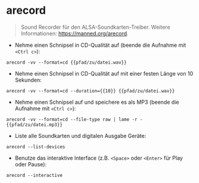 # arecord

> Sound Recorder für den ALSA-Soundkarten-Treiber.
> Weitere Informationen: <https://manned.org/arecord>.

- Nehme einen Schnipsel in CD-Qualität auf (beende die Aufnahme mit `<Ctrl c>`):

`arecord -vv --format=cd {{pfad/zu/datei.wav}}`

- Nehme einen Schnipsel in CD-Qualität auf mit einer festen Länge von 10 Sekunden:

`arecord -vv --format=cd --duration={{10}} {{pfad/zu/datei.wav}}`

- Nehme einen Schnipsel auf und speichere es als MP3 (beende die Aufnahme mit `<Ctrl c>`):

`arecord -vv --format=cd --file-type raw | lame -r - {{pfad/zu/datei.mp3}}`

- Liste alle Soundkarten und digitalen Ausgabe Geräte:

`arecord --list-devices`

- Benutze das interaktive Interface (z.B. `<Space>` oder `<Enter>` für Play oder Pause):

`arecord --interactive`
